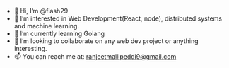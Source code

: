 - 👋 Hi, I’m @flash29
- 👀 I’m interested in Web Development(React, node), distributed systems and machine learning.
- 🌱 I’m currently learning Golang
- 💞️ I’m looking to collaborate on any web dev project or anything interesting.
- 📫 You can reach me at: ranjeetmallipeddi9@gmail.com 

<!---
flash29/flash29 is a ✨ special ✨ repository because its `README.md` (this file) appears on your GitHub profile.
You can click the Preview link to take a look at your changes.
--->
